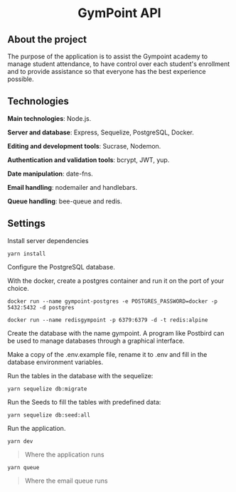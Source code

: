 <h1 align="center">GymPoint API</h1>

<h2>About the project</h2>

The purpose of the application is to assist the Gympoint academy to manage student attendance, to have control over each student's enrollment and to provide
assistance so that everyone has the best experience possible.

<h2>Technologies</h2>

<strong>Main technologies</strong>: Node.js.

<strong>Server and database</strong>: Express, Sequelize, PostgreSQL, Docker.

<strong>Editing and development tools</strong>: Sucrase, Nodemon.

<strong>Authentication and validation tools</strong>: bcrypt, JWT, yup.

<strong>Date manipulation</strong>: date-fns.

<strong>Email handling</strong>: nodemailer and handlebars.

<strong>Queue handling</strong>: bee-queue and redis.

<h2>Settings</h2>

Install server dependencies

``` yarn install ```

Configure the PostgreSQL database.

With the docker, create a postgres container and run it on the port of your choice.

``` 
docker run --name gympoint-postgres -e POSTGRES_PASSWORD=docker -p 5432:5432 -d postgres 

docker run --name redisgympoint -p 6379:6379 -d -t redis:alpine
```

Create the database with the name gympoint. A program like Postbird can be used to manage databases through a graphical interface.

Make a copy of the .env.example file, rename it to .env and fill in the database environment variables.

Run the tables in the database with the sequelize:

```
yarn sequelize db:migrate
```

Run the Seeds to fill the tables with predefined data:

```
yarn sequelize db:seed:all
```

Run the application.

``` yarn dev ```
> Where the application runs

``` yarn queue ```
> Where the email queue runs
